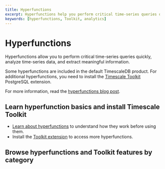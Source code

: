 ```yaml
---
title: Hyperfunctions
excerpt: Hyperfunctions help you perform critical time-series queries quickly
keywords: [hyperfunctions, Toolkit, analytics]
---
```


# Hyperfunctions
Hyperfunctions allow you to perform critical time-series queries quickly,
analyze time-series data, and extract meaningful information.

Some hyperfunctions are included in the default TimescaleDB product. For
additional hyperfunctions, you need to install the
[Timescale Toolkit][install-toolkit] PostgreSQL extension.

For more information, read the [hyperfunctions blog post][hyperfunctions-blog].

## Learn hyperfunction basics and install Timescale Toolkit
*   [Learn about hyperfunctions][about-hyperfunctions] to understand how they
    work before using them.
*   Install the [Toolkit extension][install-toolkit] to access more
    hyperfunctions.

## Browse hyperfunctions and Toolkit features by category

[about-hyperfunctions]: /timescaledb/:currentVersion:/how-to-guides/hyperfunctions/about-hyperfunctions
[hyperfunctions-blog]: https://blog.timescale.com/blog/time-series-analytics-for-postgresql-introducing-the-timescale-analytics-project/
[install-toolkit]: /timescaledb/:currentVersion:/how-to-guides/hyperfunctions/install-toolkit
